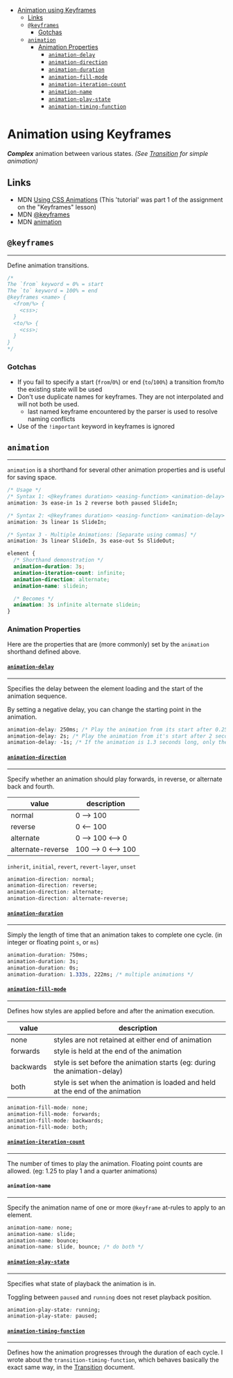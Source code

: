- [Animation using Keyframes](#animation-using-keyframes)
  - [Links](#links)
  - [`@keyframes`](#keyframes)
    - [Gotchas](#gotchas)
  - [`animation`](#animation)
    - [Animation Properties](#animation-properties)
      - [`animation-delay`](#animation-delay)
      - [`animation-direction`](#animation-direction)
      - [`animation-duration`](#animation-duration)
      - [`animation-fill-mode`](#animation-fill-mode)
      - [`animation-iteration-count`](#animation-iteration-count)
      - [`animation-name`](#animation-name)
      - [`animation-play-state`](#animation-play-state)
      - [`animation-timing-function`](#animation-timing-function)

# Animation using Keyframes

**_Complex_** animation between various states. _(See [Transition](Transition.md) for simple animation)_

## Links

- MDN [Using CSS Animations](https://developer.mozilla.org/en-US/docs/Web/CSS/CSS_Animations/Using_CSS_animations) (This 'tutorial' was part 1 of the assignment on the "Keyframes" lesson)
- MDN [@keyframes](https://developer.mozilla.org/en-US/docs/Web/CSS/@keyframes)
- MDN [animation](https://developer.mozilla.org/en-US/docs/Web/CSS/animation)

## `@keyframes`

---

Define animation transitions.

```css
/*
The `from` keyword = 0% = start
The `to` keyword = 100% = end
@keyframes <name> {
  <from/%> {
    <css>;
  }
  <to/%> {
    <css>;
  }
}
*/
```

### Gotchas

- If you fail to specify a start (`from`/`0%`) or end (`to`/`100%`) a transition from/to the existing state will be used
- Don't use duplicate names for keyframes. They are not interpolated and will not both be used.
  - last named keyframe encountered by the parser is used to resolve naming conflicts
- Use of the `!important` keyword in keyframes is ignored

## `animation`

---

`animation` is a shorthand for several other animation properties and is useful for saving space.

```css
/* Usage */
/* Syntax 1: <@keyframes duration> <easing-function> <animation-delay> <iteration-count> <direction> <fill-mode> <play-state> <name>; */
animation: 3s ease-in 1s 2 reverse both paused SlideIn;

/* Syntax 2: <@keyframes duration> <easing-function> <animation-delay> <name> */
animation: 3s linear 1s SlideIn;

/* Syntax 3 - Multiple Animations: [Separate using commas] */
animation: 3s linear SlideIn, 3s ease-out 5s SlideOut;

element {
  /* Shorthand demonstration */
  animation-duration: 3s;
  animation-iteration-count: infinite;
  animation-direction: alternate;
  animation-name: slidein;

  /* Becomes */
  animation: 3s infinite alternate slidein;
}
```

### Animation Properties

Here are the properties that are (more commonly) set by the `animation` shorthand defined above.

#### [`animation-delay`](https://developer.mozilla.org/en-US/docs/Web/CSS/animation-delay)

---

Specifies the delay between the element loading and the start of the animation sequence.

By setting a negative delay, you can change the starting point in the animation.

```css
animation-delay: 250ms; /* Play the animation from its start after 0.25s */
animation-delay: 2s; /* Play the animation from it's start after 2 seconds */
animation-delay: -1s; /* If the animation is 1.3 seconds long, only the last 0.3 seconds of the animation will play */
```

#### [`animation-direction`](https://developer.mozilla.org/en-US/docs/Web/CSS/animation-direction)

---

Specify whether an animation should play forwards, in reverse, or alternate back and fourth.

| value             | description        |
| ----------------- | ------------------ |
| normal            | 0 --> 100          |
| reverse           | 0 <-- 100          |
| alternate         | 0 --> 100 <--> 0   |
| alternate-reverse | 100 --> 0 <--> 100 |

`inherit`, `initial`, `revert`, `revert-layer`, `unset`

```css
animation-direction: normal;
animation-direction: reverse;
animation-direction: alternate;
animation-direction: alternate-reverse;
```

#### [`animation-duration`](https://developer.mozilla.org/en-US/docs/Web/CSS/animation-duration)

---

Simply the length of time that an animation takes to complete one cycle. (in integer or floating point `s`, or `ms`)

```css
animation-duration: 750ms;
animation-duration: 3s;
animation-duration: 0s;
animation-duration: 1.333s, 222ms; /* multiple animations */
```

#### [`animation-fill-mode`](https://developer.mozilla.org/en-US/docs/Web/CSS/animation-fill-mode)

---

Defines how styles are applied before and after the animation execution.

| value     | description                                                                    |
| --------- | ------------------------------------------------------------------------------ |
| none      | styles are not retained at either end of animation                             |
| forwards  | style is held at the end of the animation                                      |
| backwards | style is set before the animation starts (eg: during the animation-delay)      |
| both      | style is set when the animation is loaded and held at the end of the animation |

```css
animation-fill-mode: none;
animation-fill-mode: forwards;
animation-fill-mode: backwards;
animation-fill-mode: both;
```

#### [`animation-iteration-count`](https://developer.mozilla.org/en-US/docs/Web/CSS/animation-iteration-count)

---

The number of times to play the animation. Floating point counts are allowed. (eg: 1.25 to play 1 and a quarter animations)

#### `animation-name`

---

Specify the animation name of one or more `@keyframe` at-rules to apply to an element.

```css
animation-name: none;
animation-name: slide;
animation-name: bounce;
animation-name: slide, bounce; /* do both */
```

#### [`animation-play-state`](https://developer.mozilla.org/en-US/docs/Web/CSS/animation-play-state)

---

Specifies what state of playback the animation is in.

Toggling between `paused` and `running` does not reset playback position.

```css
animation-play-state: running;
animation-play-state: paused;
```

#### [`animation-timing-function`](https://developer.mozilla.org/en-US/docs/Web/CSS/animation-timing-function)

---

Defines how the animation progresses through the duration of each cycle. I wrote about the `transition-timing-function`, which behaves basically the exact same way, in the [Transition](Transition.md#transition-timing-function) document.
